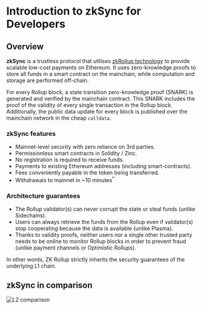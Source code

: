 # Introduction to zkSync for Developers

## Overview

**zkSync** is a trustless protocol that utilises [zkRollup technology](/faq/tech.md#zk-rollup-architecture) to provide scalable low-cost payments on Ethereum. It uses zero-knowledge proofs to store all funds in a smart
contract on the mainchain, while computation and storage are performed off-chain. 

For every Rollup block, a state
transition zero-knowledge proof (SNARK) is generated and verified by the mainchain contract. This SNARK includes the
proof of the validity of every single transaction in the Rollup block. Additionally, the public data update for every
block is published over the mainchain network in the cheap `calldata`.

### zkSync features

- Mainnet-level security with zero reliance on 3rd parties.
- Permissionless smart contracts in Solidity / Zinc.
- No registration is required to receive funds.
- Payments to existing Ethereum addresses (including smart-contracts).
- Fees conveniently payable in the token being transferred.
- Withdrawals to mainnet in ~10 minutes<sup>\*</sup>

### Architecture guarantees

- The Rollup validator(s) can never corrupt the state or steal funds (unlike Sidechains).
- Users can always retrieve the funds from the Rollup even if validator(s) stop cooperating because the data is
  available (unlike Plasma).
- Thanks to validity proofs, neither users nor a single other trusted party needs to be online to monitor Rollup blocks
  in order to prevent fraud (unlike payment channels or Optimistic Rollups).

In other words, ZK Rollup strictly inherits the security guarantees of the underlying L1 chain.

## zkSync in comparison

![L2 comparison](https://zksync.io/chart4.png)
